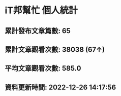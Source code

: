 # iT邦幫忙 個人統計
## 累計發布文章篇數: 65
## 累計文章觀看次數: 38038 (67↑)
## 平均文章觀看次數: 585.0
## 資料更新時間: 2022-12-26 14:17:56